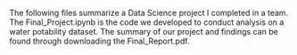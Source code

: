 The following files summarize a Data Science project I completed in a team. The Final_Project.ipynb is the code we developed to conduct analysis on a water potability dataset. The summary of our project and findings can be found through downloading the Final_Report.pdf.